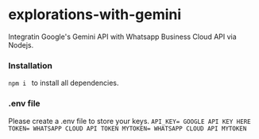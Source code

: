 # explorations-with-gemini
Integratin Google's Gemini API with Whatsapp Business Cloud API via Nodejs.
### Installation
`npm i ` to install all dependencies. 
### .env file
Please create a .env file to store your keys. 
`API_KEY= GOOGLE API KEY HERE 
TOKEN= WHATSAPP CLOUD API TOKEN
MYTOKEN= WHATSAPP CLOUD API MYTOKEN
`